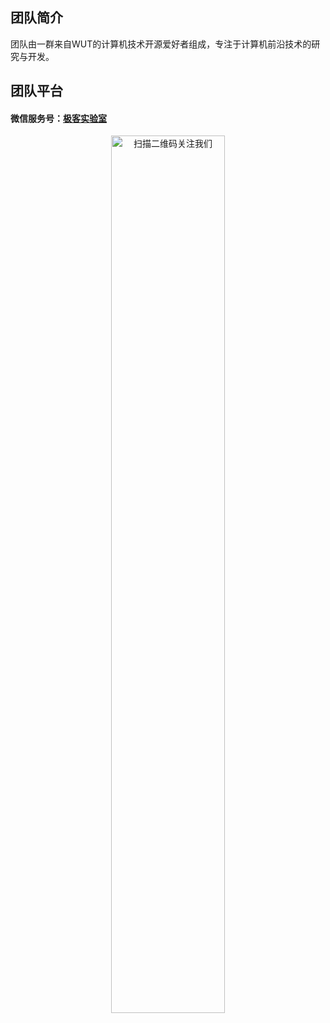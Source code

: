 ## 团队简介

团队由一群来自WUT的计算机技术开源爱好者组成，专注于计算机前沿技术的研究与开发。

## 团队平台

#### 微信服务号：[极客实验室](https://img.zxdmy.com/2022/202203241948105.jpg)

<p align="center">
<img src="https://img.zxdmy.com/2022/202203241948105.jpg" alt="扫描二维码关注我们"  width="60%"/>
</p>
